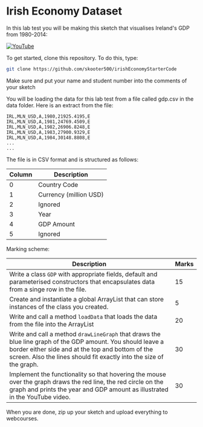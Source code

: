 # Irish Economy Dataset

In this lab test you will be making this sketch that visualises Ireland's GDP from 1980-2014:

[![YouTube](http://img.youtube.com/vi/7o0IpFxQ71g/0.jpg)](https://www.youtube.com/watch?v=7o0IpFxQ71g)

To get started, clone this repository. To do this, type:

```bash
git clone https://github.com/skooter500/irishEconomyStarterCode
``` 

Make sure and put your name and student number into the comments of your sketch

You will be loading the data for this lab test from a file called gdp.csv in the data folder. Here is an extract from the file:

```
IRL,MLN_USD,A,1980,21925.4195,E
IRL,MLN_USD,A,1981,24769.4509,E
IRL,MLN_USD,A,1982,26906.8248,E
IRL,MLN_USD,A,1983,27900.9329,E
IRL,MLN_USD,A,1984,30148.8808,E
...
...
```

The file is in CSV format and is structured as follows:

| Column | Description |
| -------|-------------|
| 0      | Country Code |
| 1      | Currency (million USD) |
| 2      | Ignored |
| 3      | Year |
| 4      | GDP Amount |
| 5      | Ignored | 

Marking scheme:

| Description | Marks |
|-------------|-------|
| Write a class ```GDP``` with appropriate fields, default and parameterised constructors that encapsulates data from a singe row in the file.| 15 |
| Create and instantiate a global ArrayList that can store instances of the class you created. | 5 |
| Write and call a method ```loadData``` that loads the data from the file into the ArrayList | 20 |
| Write and call a method ```drawLineGraph``` that draws the blue line graph of the GDP amount. You should leave a border either side and at the top and bottom of the screen. Also the lines should fit exactly into the size of the graph. | 30 |
| Implement the functionality so that hovering the mouse over the graph draws the red line, the red circle on the graph and prints the year and GDP amount as illustrated in the YouTube video.| 30 |

When you are done, zip up your sketch and upload everything to webcourses. 